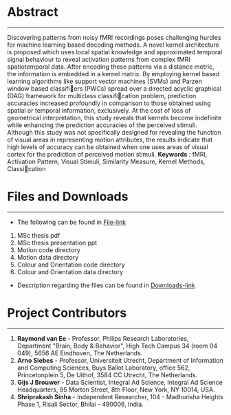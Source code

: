 # Abstract #

---

Discovering patterns from noisy fMRI recordings poses challenging hurdles for machine learning based decoding methods. A novel kernel architecture is proposed which uses local spatial knowledge and approximated temporal signal behaviour to reveal activation patterns from complex fMRI spatiotemporal data. After encoding these patterns via a distance metric, the information is embedded in a kernel matrix. By employing kernel based learning algorithms like support vector machines (SVMs) and Parzen window based classifiers (PWCs) spread over a directed acyclic graphical (DAG) framework for multiclass classification problem, prediction accuracies increased profoundly in comparison to those obtained using spatial or temporal information, exclusively. At the cost of loss of geometrical interpretation, this study reveals that kernels become indefinite while enhancing the prediction accuracies of the perceived stimuli. Although this study was not specifically designed for revealing the function of visual areas in representing motion attributes, the results indicate that high levels of accuracy can be obtained when one uses areas of visual cortex for the prediction of perceived motion stimuli. **Keywords** : fMRI, Activation Pattern, Visual Stimuli, Similarity Measure, Kernel Methods, Classication

# Files and Downloads #

---

  * The following can be found in [File-link](https://drive.google.com/#folders/0B7Kkv8wlhPU-SW1MN2JKWXZWcnc)

  1. MSc thesis pdf
  1. MSc thesis presentation ppt
  1. Motion code directory
  1. Motion data directory
  1. Colour and Orientation code directory
  1. Colour and Orientation data directory

  * Description regarding the files can be found in [Downloads-link](https://code.google.com/p/kernel-architecture-for-fmridata/wiki/Downloads?tm=6)

# Project Contributors #

---


  1. **Raymond van Ee** - Professor, Philips Research Laboratories, Department "Brain, Body & Behavior", High Tech Campus 34 (room 04 049), 5656 AE Eindhoven, The Netherlands.
  1. **Arno Siebes** - Professor, Universiteit Utrecht, Department of Information and Computing Sciences, Buys Ballot Laboratory, office 562, Princetonplein 5, De Uithof, 3584 CC Utrecht, The Netherlands.
  1. **Gijs J Brouwer** - Data Scientist, Integral Ad Science, Integral Ad Science Headquarters, 95 Morton Street, 8th Floor, New York, NY 10014, USA.
  1. **Shriprakash Sinha** - Independent Researcher, 104 - Madhurisha Heights Phase 1, Risali Sector, Bhilai - 490006, India.